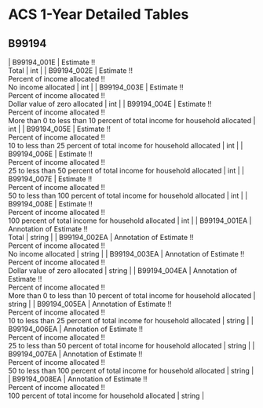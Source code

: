 # ACS 1-Year Detailed Tables

## B99194

| B99194_001E | Estimate !!<br>Total | int |
| B99194_002E | Estimate !!<br>Percent of income allocated !!<br>No income allocated | int |
| B99194_003E | Estimate !!<br>Percent of income allocated !!<br>Dollar value of zero allocated | int |
| B99194_004E | Estimate !!<br>Percent of income allocated !!<br>More than 0 to less than 10 percent of total income for household allocated | int |
| B99194_005E | Estimate !!<br>Percent of income allocated !!<br>10 to less than 25 percent of total income for household allocated | int |
| B99194_006E | Estimate !!<br>Percent of income allocated !!<br>25 to less than 50 percent of total income for household allocated | int |
| B99194_007E | Estimate !!<br>Percent of income allocated !!<br>50 to less than 100 percent of total income for household allocated | int |
| B99194_008E | Estimate !!<br>Percent of income allocated !!<br>100 percent of total income for household allocated | int |
| B99194_001EA | Annotation of Estimate !!<br>Total | string |
| B99194_002EA | Annotation of Estimate !!<br>Percent of income allocated !!<br>No income allocated | string |
| B99194_003EA | Annotation of Estimate !!<br>Percent of income allocated !!<br>Dollar value of zero allocated | string |
| B99194_004EA | Annotation of Estimate !!<br>Percent of income allocated !!<br>More than 0 to less than 10 percent of total income for household allocated | string |
| B99194_005EA | Annotation of Estimate !!<br>Percent of income allocated !!<br>10 to less than 25 percent of total income for household allocated | string |
| B99194_006EA | Annotation of Estimate !!<br>Percent of income allocated !!<br>25 to less than 50 percent of total income for household allocated | string |
| B99194_007EA | Annotation of Estimate !!<br>Percent of income allocated !!<br>50 to less than 100 percent of total income for household allocated | string |
| B99194_008EA | Annotation of Estimate !!<br>Percent of income allocated !!<br>100 percent of total income for household allocated | string |

